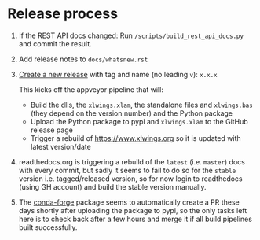# Release process

1. If the REST API docs changed: Run `/scripts/build_rest_api_docs.py` and commit the result.
1. Add release notes to `docs/whatsnew.rst`
2. [Create a new release](https://github.com/ZoomerAnalytics/xlwings/releases/new) with tag and name (no leading `v`): `x.x.x`

   This kicks off the appveyor pipeline that will:
   
   * Build the dlls, the `xlwings.xlam`, the standalone files and `xlwings.bas` (they depend on the version number) and the Python package
   * Upload the Python package to pypi and `xlwings.xlam` to the GitHub release page
   * Trigger a rebuild of https://www.xlwings.org so it is updated with latest version/date

3. readthedocs.org is triggering a rebuild of the `latest` (i.e. `master`) docs with every commit, but sadly it seems to fail to do so
   for the `stable` version i.e. tagged/released version, so for now login to readthedocs (using GH account) and build
   the stable version manually.
4. The [conda-forge](https://github.com/conda-forge/xlwings-feedstock) package seems to automatically
   create a PR these days shortly after uploading the package to pypi, so the only tasks left here is to check back after
   a few hours and merge it if all build pipelines built successfully.